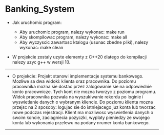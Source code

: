 # Banking_System

* Jak uruchomic program:

    - Aby uruchomic program, nalezy wykonac:   make run
    - Aby skompilowac program, nalezy wykonac:  make all
    - Aby wyczyscic zawartosc ktalogu (usunac zbedne pliki), 
        nalezy wykonac:   make clean

* W projekcie zostaly uzyte elementy z C++20 dlatego do kompilacji 
  nalezy uzyc g++ w wersji 10.

----------------------------------------------------------------------------------

* O projekcie:
    Projekt stanowi implementacje systemu bankowego. 
    Mozliwe sa dwa widoki: klienta oraz pracownika. 
    Do poziomu pracownika mozna sie dostac przez zalogowanie sie na odpowiednie 
    konto pracownicze. Tych kont nie mozna tworzyc z poziomu programu. 
    Widok pracownika pozwala na wyszukiwanie rekordu po loginie i wyswietlanie 
    danych o wybranym kliencie. 
    Do poziomu klienta mozna przejsc na 2 sposoby: logujac sie do istniejacego 
    juz konta lub tworzac nowe podczas rejestracji. Klient ma mozliwosc 
    wyswietlenia danych o swoim koncie, zaciagniecia pozyczki, wyplaty pieniedzy 
    ze swojego konta lub wykonania przelewu na podany nrumer konta bankowego.

----------------------------------------------------------------------------------
